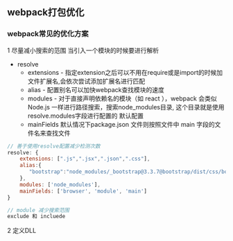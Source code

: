 ## webpack打包优化

### webpack常见的优化方案
1 尽量减小搜索的范围
当引入一个模块的时候要进行解析
- resolve
    - extensions - 指定extension之后可以不用在require或是import的时候加文件扩展名,会依次尝试添加扩展名进行匹配
    - alias - 配置别名可以加快webpack查找模块的速度
    - modules - 对于直接声明依赖名的模块（如 react ），webpack 会类似 Node.js 一样进行路径搜索，搜索node_modules目录, 这个目录就是使用resolve.modules字段进行配置的 默认配置
    - mainFields 默认情况下package.json 文件则按照文件中 main 字段的文件名来查找文件

```js
// 善于使用resolve配置减少检测次数
resolve: {
    extensions: [".js",".jsx",".json",".css"],
    alias:{
       "bootstrap":"node_modules/_bootstrap@3.3.7@bootstrap/dist/css/bootstrap.css"
    },
    modules: ['node_modules'],
    mainFields: ['browser', 'module', 'main']
}

// module 减少搜索范围
exclude 和 incluede
```

2 定义DLL